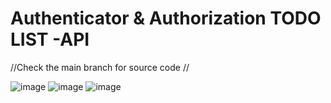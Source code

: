 # Authenticator & Authorization TODO LIST -API
//Check the main branch for source code //

![image](https://github.com/user-attachments/assets/66ffde10-7fd0-42cd-b533-58990590433a)
![image](https://github.com/user-attachments/assets/97397aa0-c8d6-4ef2-82e8-ab06225e6219)
![image](https://github.com/user-attachments/assets/692c5c9d-88fd-4cf3-ae25-027bf4cfe725)




